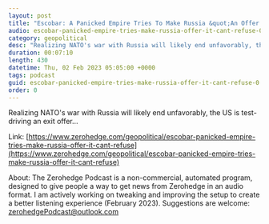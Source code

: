 ```yaml
---
layout: post
title: "Escobar: A Panicked Empire Tries To Make Russia &quot;An Offer It Can't Refuse&quot;"
audio: escobar-panicked-empire-tries-make-russia-offer-it-cant-refuse-0
category: geopolitical
desc: "Realizing NATO's war with Russia will likely end unfavorably, the US is test-driving an exit offer..."
duration: 00:07:10
length: 430
datetime: Thu, 02 Feb 2023 05:05:00 +0000
tags: podcast
guid: escobar-panicked-empire-tries-make-russia-offer-it-cant-refuse-0
order: 0
---
```

Realizing NATO's war with Russia will likely end unfavorably, the US is test-driving an exit offer...

Link: [https://www.zerohedge.com/geopolitical/escobar-panicked-empire-tries-make-russia-offer-it-cant-refuse](https://www.zerohedge.com/geopolitical/escobar-panicked-empire-tries-make-russia-offer-it-cant-refuse)

About: The Zerohedge Podcast is a non-commercial, automated program, designed to give people a way to get news from Zerohedge in an audio format.  I am actively working on tweaking and improving the setup to create a better listening experience (February 2023).  Suggestions are welcome: [zerohedgePodcast@outlook.com](mailto:zerohedgePodcast@outlook.com)